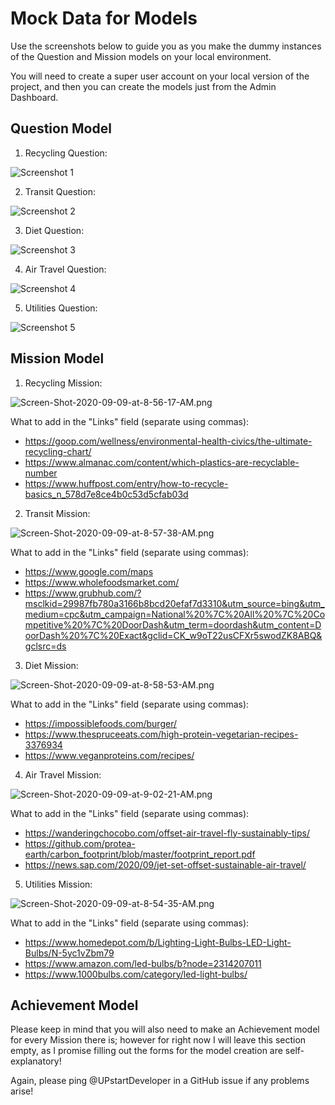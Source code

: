 # Mock Data for Models

Use the screenshots below to guide you as you make the dummy instances of the Question and Mission models on your local environment.

You will need to create a super user account on your local version of the project, and then you can create the models just from the Admin Dashboard.

## Question Model

1. Recycling Question:

![Screenshot 1](https://i.postimg.cc/HW2wMgkt/Screen-Shot-2020-09-08-at-6-36-09-PM.png)

2. Transit Question:

![Screenshot 2](https://i.postimg.cc/289nH7vb/Screen-Shot-2020-09-08-at-6-47-16-PM.png)

3. Diet Question:

![Screenshot 3](https://i.postimg.cc/Wb1M6HDc/Screen-Shot-2020-09-08-at-6-47-24-PM.png)

4. Air Travel Question:

![Screenshot 4](https://i.postimg.cc/RZ3K2JQP/Screen-Shot-2020-09-08-at-6-47-31-PM.png)

5. Utilities Question:

![Screenshot 5](https://i.postimg.cc/13LwSRvy/Screen-Shot-2020-09-08-at-6-47-35-PM.png)

## Mission Model

1. Recycling Mission:

![Screen-Shot-2020-09-09-at-8-56-17-AM.png](https://i.postimg.cc/tCbSN0wg/Screen-Shot-2020-09-09-at-8-56-17-AM.png)

What to add in the "Links" field (separate using commas):
- https://goop.com/wellness/environmental-health-civics/the-ultimate-recycling-chart/
- https://www.almanac.com/content/which-plastics-are-recyclable-number
- https://www.huffpost.com/entry/how-to-recycle-basics_n_578d7e8ce4b0c53d5cfab03d

2. Transit Mission:

![Screen-Shot-2020-09-09-at-8-57-38-AM.png](https://i.postimg.cc/gkKMMSbH/Screen-Shot-2020-09-09-at-8-57-38-AM.png)

What to add in the "Links" field (separate using commas):
- https://www.google.com/maps
- https://www.wholefoodsmarket.com/
- https://www.grubhub.com/?msclkid=29987fb780a3166b8bcd20efaf7d3310&utm_source=bing&utm_medium=cpc&utm_campaign=National%20%7C%20All%20%7C%20Competitive%20%7C%20DoorDash&utm_term=doordash&utm_content=DoorDash%20%7C%20Exact&gclid=CK_w9oT22usCFXr5swodZK8ABQ&gclsrc=ds 

3. Diet Mission:

![Screen-Shot-2020-09-09-at-8-58-53-AM.png](https://i.postimg.cc/4xNWj6Jk/Screen-Shot-2020-09-09-at-8-58-53-AM.png)

What to add in the "Links" field (separate using commas):
- https://impossiblefoods.com/burger/
- https://www.thespruceeats.com/high-protein-vegetarian-recipes-3376934
- https://www.veganproteins.com/recipes/

4. Air Travel Mission:

![Screen-Shot-2020-09-09-at-9-02-21-AM.png](https://i.postimg.cc/vZq0y4B1/Screen-Shot-2020-09-09-at-9-02-21-AM.png)

What to add in the "Links" field (separate using commas):
- https://wanderingchocobo.com/offset-air-travel-fly-sustainably-tips/
- https://github.com/protea-earth/carbon_footprint/blob/master/footprint_report.pdf
- https://news.sap.com/2020/09/jet-set-offset-sustainable-air-travel/

5. Utilities Mission:

![Screen-Shot-2020-09-09-at-8-54-35-AM.png](https://i.postimg.cc/NGmCXGNV/Screen-Shot-2020-09-09-at-8-54-35-AM.png)

What to add in the "Links" field (separate using commas):
- https://www.homedepot.com/b/Lighting-Light-Bulbs-LED-Light-Bulbs/N-5yc1vZbm79
- https://www.amazon.com/led-bulbs/b?node=2314207011
- https://www.1000bulbs.com/category/led-light-bulbs/

## Achievement Model

Please keep in mind that you will also need to make an Achievement model for every Mission there is; however for right now I will leave this section empty, as I promise filling out the forms for the model creation are self-explanatory! 

Again, please ping @UPstartDeveloper in a GitHub issue if any problems arise!
